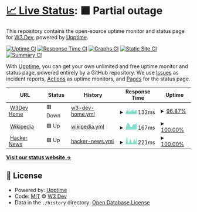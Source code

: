 # [📈 Live Status](https://status.w3dev.cloud): <!--live status--> **🟧 Partial outage**

This repository contains the open-source uptime monitor and status page for [W3 Dev](https://w3dev.in), powered by [Upptime](https://github.com/upptime/upptime).

[![Uptime CI](https://github.com/W3Dev/uptime/workflows/Uptime%20CI/badge.svg)](https://github.com/W3Dev/uptime/actions?query=workflow%3A%22Uptime+CI%22)
[![Response Time CI](https://github.com/W3Dev/uptime/workflows/Response%20Time%20CI/badge.svg)](https://github.com/W3Dev/uptime/actions?query=workflow%3A%22Response+Time+CI%22)
[![Graphs CI](https://github.com/W3Dev/uptime/workflows/Graphs%20CI/badge.svg)](https://github.com/W3Dev/uptime/actions?query=workflow%3A%22Graphs+CI%22)
[![Static Site CI](https://github.com/W3Dev/uptime/workflows/Static%20Site%20CI/badge.svg)](https://github.com/W3Dev/uptime/actions?query=workflow%3A%22Static+Site+CI%22)
[![Summary CI](https://github.com/W3Dev/uptime/workflows/Summary%20CI/badge.svg)](https://github.com/W3Dev/uptime/actions?query=workflow%3A%22Summary+CI%22)

With [Upptime](https://upptime.js.org), you can get your own unlimited and free uptime monitor and status page, powered entirely by a GitHub repository. We use [Issues](https://github.com/W3Dev/uptime/issues) as incident reports, [Actions](https://github.com/W3Dev/uptime/actions) as uptime monitors, and [Pages](https://status.w3dev.cloud) for the status page.

<!--start: status pages-->
<!-- This summary is generated by Upptime (https://github.com/upptime/upptime) -->
<!-- Do not edit this manually, your changes will be overwritten -->
<!-- prettier-ignore -->
| URL | Status | History | Response Time | Uptime |
| --- | ------ | ------- | ------------- | ------ |
| <img alt="" src="https://icons.duckduckgo.com/ip3/w3dev.in.ico" height="13"> [W3Dev Home](https://w3dev.in) | 🟥 Down | [w3-dev-home.yml](https://github.com/W3Dev/uptime/commits/HEAD/history/w3-dev-home.yml) | <details><summary><img alt="Response time graph" src="./graphs/w3-dev-home/response-time-week.png" height="20"> 132ms</summary><br><a href="https://status.w3dev.cloud/history/w3-dev-home"><img alt="Response time 830" src="https://img.shields.io/endpoint?url=https%3A%2F%2Fraw.githubusercontent.com%2FW3Dev%2Fuptime%2FHEAD%2Fapi%2Fw3-dev-home%2Fresponse-time.json"></a><br><a href="https://status.w3dev.cloud/history/w3-dev-home"><img alt="24-hour response time 143" src="https://img.shields.io/endpoint?url=https%3A%2F%2Fraw.githubusercontent.com%2FW3Dev%2Fuptime%2FHEAD%2Fapi%2Fw3-dev-home%2Fresponse-time-day.json"></a><br><a href="https://status.w3dev.cloud/history/w3-dev-home"><img alt="7-day response time 132" src="https://img.shields.io/endpoint?url=https%3A%2F%2Fraw.githubusercontent.com%2FW3Dev%2Fuptime%2FHEAD%2Fapi%2Fw3-dev-home%2Fresponse-time-week.json"></a><br><a href="https://status.w3dev.cloud/history/w3-dev-home"><img alt="30-day response time 129" src="https://img.shields.io/endpoint?url=https%3A%2F%2Fraw.githubusercontent.com%2FW3Dev%2Fuptime%2FHEAD%2Fapi%2Fw3-dev-home%2Fresponse-time-month.json"></a><br><a href="https://status.w3dev.cloud/history/w3-dev-home"><img alt="1-year response time 415" src="https://img.shields.io/endpoint?url=https%3A%2F%2Fraw.githubusercontent.com%2FW3Dev%2Fuptime%2FHEAD%2Fapi%2Fw3-dev-home%2Fresponse-time-year.json"></a></details> | <details><summary><a href="https://status.w3dev.cloud/history/w3-dev-home">96.87%</a></summary><a href="https://status.w3dev.cloud/history/w3-dev-home"><img alt="All-time uptime 98.91%" src="https://img.shields.io/endpoint?url=https%3A%2F%2Fraw.githubusercontent.com%2FW3Dev%2Fuptime%2FHEAD%2Fapi%2Fw3-dev-home%2Fuptime.json"></a><br><a href="https://status.w3dev.cloud/history/w3-dev-home"><img alt="24-hour uptime 94.05%" src="https://img.shields.io/endpoint?url=https%3A%2F%2Fraw.githubusercontent.com%2FW3Dev%2Fuptime%2FHEAD%2Fapi%2Fw3-dev-home%2Fuptime-day.json"></a><br><a href="https://status.w3dev.cloud/history/w3-dev-home"><img alt="7-day uptime 96.87%" src="https://img.shields.io/endpoint?url=https%3A%2F%2Fraw.githubusercontent.com%2FW3Dev%2Fuptime%2FHEAD%2Fapi%2Fw3-dev-home%2Fuptime-week.json"></a><br><a href="https://status.w3dev.cloud/history/w3-dev-home"><img alt="30-day uptime 93.35%" src="https://img.shields.io/endpoint?url=https%3A%2F%2Fraw.githubusercontent.com%2FW3Dev%2Fuptime%2FHEAD%2Fapi%2Fw3-dev-home%2Fuptime-month.json"></a><br><a href="https://status.w3dev.cloud/history/w3-dev-home"><img alt="1-year uptime 98.80%" src="https://img.shields.io/endpoint?url=https%3A%2F%2Fraw.githubusercontent.com%2FW3Dev%2Fuptime%2FHEAD%2Fapi%2Fw3-dev-home%2Fuptime-year.json"></a></details>
| <img alt="" src="https://icons.duckduckgo.com/ip3/en.wikipedia.org.ico" height="13"> [Wikipedia](https://en.wikipedia.org) | 🟩 Up | [wikipedia.yml](https://github.com/W3Dev/uptime/commits/HEAD/history/wikipedia.yml) | <details><summary><img alt="Response time graph" src="./graphs/wikipedia/response-time-week.png" height="20"> 167ms</summary><br><a href="https://status.w3dev.cloud/history/wikipedia"><img alt="Response time 210" src="https://img.shields.io/endpoint?url=https%3A%2F%2Fraw.githubusercontent.com%2FW3Dev%2Fuptime%2FHEAD%2Fapi%2Fwikipedia%2Fresponse-time.json"></a><br><a href="https://status.w3dev.cloud/history/wikipedia"><img alt="24-hour response time 204" src="https://img.shields.io/endpoint?url=https%3A%2F%2Fraw.githubusercontent.com%2FW3Dev%2Fuptime%2FHEAD%2Fapi%2Fwikipedia%2Fresponse-time-day.json"></a><br><a href="https://status.w3dev.cloud/history/wikipedia"><img alt="7-day response time 167" src="https://img.shields.io/endpoint?url=https%3A%2F%2Fraw.githubusercontent.com%2FW3Dev%2Fuptime%2FHEAD%2Fapi%2Fwikipedia%2Fresponse-time-week.json"></a><br><a href="https://status.w3dev.cloud/history/wikipedia"><img alt="30-day response time 194" src="https://img.shields.io/endpoint?url=https%3A%2F%2Fraw.githubusercontent.com%2FW3Dev%2Fuptime%2FHEAD%2Fapi%2Fwikipedia%2Fresponse-time-month.json"></a><br><a href="https://status.w3dev.cloud/history/wikipedia"><img alt="1-year response time 218" src="https://img.shields.io/endpoint?url=https%3A%2F%2Fraw.githubusercontent.com%2FW3Dev%2Fuptime%2FHEAD%2Fapi%2Fwikipedia%2Fresponse-time-year.json"></a></details> | <details><summary><a href="https://status.w3dev.cloud/history/wikipedia">100.00%</a></summary><a href="https://status.w3dev.cloud/history/wikipedia"><img alt="All-time uptime 100.00%" src="https://img.shields.io/endpoint?url=https%3A%2F%2Fraw.githubusercontent.com%2FW3Dev%2Fuptime%2FHEAD%2Fapi%2Fwikipedia%2Fuptime.json"></a><br><a href="https://status.w3dev.cloud/history/wikipedia"><img alt="24-hour uptime 100.00%" src="https://img.shields.io/endpoint?url=https%3A%2F%2Fraw.githubusercontent.com%2FW3Dev%2Fuptime%2FHEAD%2Fapi%2Fwikipedia%2Fuptime-day.json"></a><br><a href="https://status.w3dev.cloud/history/wikipedia"><img alt="7-day uptime 100.00%" src="https://img.shields.io/endpoint?url=https%3A%2F%2Fraw.githubusercontent.com%2FW3Dev%2Fuptime%2FHEAD%2Fapi%2Fwikipedia%2Fuptime-week.json"></a><br><a href="https://status.w3dev.cloud/history/wikipedia"><img alt="30-day uptime 100.00%" src="https://img.shields.io/endpoint?url=https%3A%2F%2Fraw.githubusercontent.com%2FW3Dev%2Fuptime%2FHEAD%2Fapi%2Fwikipedia%2Fuptime-month.json"></a><br><a href="https://status.w3dev.cloud/history/wikipedia"><img alt="1-year uptime 100.00%" src="https://img.shields.io/endpoint?url=https%3A%2F%2Fraw.githubusercontent.com%2FW3Dev%2Fuptime%2FHEAD%2Fapi%2Fwikipedia%2Fuptime-year.json"></a></details>
| <img alt="" src="https://icons.duckduckgo.com/ip3/news.ycombinator.com.ico" height="13"> [Hacker News](https://news.ycombinator.com) | 🟩 Up | [hacker-news.yml](https://github.com/W3Dev/uptime/commits/HEAD/history/hacker-news.yml) | <details><summary><img alt="Response time graph" src="./graphs/hacker-news/response-time-week.png" height="20"> 221ms</summary><br><a href="https://status.w3dev.cloud/history/hacker-news"><img alt="Response time 295" src="https://img.shields.io/endpoint?url=https%3A%2F%2Fraw.githubusercontent.com%2FW3Dev%2Fuptime%2FHEAD%2Fapi%2Fhacker-news%2Fresponse-time.json"></a><br><a href="https://status.w3dev.cloud/history/hacker-news"><img alt="24-hour response time 415" src="https://img.shields.io/endpoint?url=https%3A%2F%2Fraw.githubusercontent.com%2FW3Dev%2Fuptime%2FHEAD%2Fapi%2Fhacker-news%2Fresponse-time-day.json"></a><br><a href="https://status.w3dev.cloud/history/hacker-news"><img alt="7-day response time 221" src="https://img.shields.io/endpoint?url=https%3A%2F%2Fraw.githubusercontent.com%2FW3Dev%2Fuptime%2FHEAD%2Fapi%2Fhacker-news%2Fresponse-time-week.json"></a><br><a href="https://status.w3dev.cloud/history/hacker-news"><img alt="30-day response time 268" src="https://img.shields.io/endpoint?url=https%3A%2F%2Fraw.githubusercontent.com%2FW3Dev%2Fuptime%2FHEAD%2Fapi%2Fhacker-news%2Fresponse-time-month.json"></a><br><a href="https://status.w3dev.cloud/history/hacker-news"><img alt="1-year response time 290" src="https://img.shields.io/endpoint?url=https%3A%2F%2Fraw.githubusercontent.com%2FW3Dev%2Fuptime%2FHEAD%2Fapi%2Fhacker-news%2Fresponse-time-year.json"></a></details> | <details><summary><a href="https://status.w3dev.cloud/history/hacker-news">100.00%</a></summary><a href="https://status.w3dev.cloud/history/hacker-news"><img alt="All-time uptime 99.97%" src="https://img.shields.io/endpoint?url=https%3A%2F%2Fraw.githubusercontent.com%2FW3Dev%2Fuptime%2FHEAD%2Fapi%2Fhacker-news%2Fuptime.json"></a><br><a href="https://status.w3dev.cloud/history/hacker-news"><img alt="24-hour uptime 100.00%" src="https://img.shields.io/endpoint?url=https%3A%2F%2Fraw.githubusercontent.com%2FW3Dev%2Fuptime%2FHEAD%2Fapi%2Fhacker-news%2Fuptime-day.json"></a><br><a href="https://status.w3dev.cloud/history/hacker-news"><img alt="7-day uptime 100.00%" src="https://img.shields.io/endpoint?url=https%3A%2F%2Fraw.githubusercontent.com%2FW3Dev%2Fuptime%2FHEAD%2Fapi%2Fhacker-news%2Fuptime-week.json"></a><br><a href="https://status.w3dev.cloud/history/hacker-news"><img alt="30-day uptime 99.96%" src="https://img.shields.io/endpoint?url=https%3A%2F%2Fraw.githubusercontent.com%2FW3Dev%2Fuptime%2FHEAD%2Fapi%2Fhacker-news%2Fuptime-month.json"></a><br><a href="https://status.w3dev.cloud/history/hacker-news"><img alt="1-year uptime 99.88%" src="https://img.shields.io/endpoint?url=https%3A%2F%2Fraw.githubusercontent.com%2FW3Dev%2Fuptime%2FHEAD%2Fapi%2Fhacker-news%2Fuptime-year.json"></a></details>

<!--end: status pages-->

[**Visit our status website →**](https://status.w3dev.cloud)

## 📄 License

- Powered by: [Upptime](https://github.com/upptime/upptime)
- Code: [MIT](./LICENSE) © [W3 Dev](https://w3dev.in)
- Data in the `./history` directory: [Open Database License](https://opendatacommons.org/licenses/odbl/1-0/)
